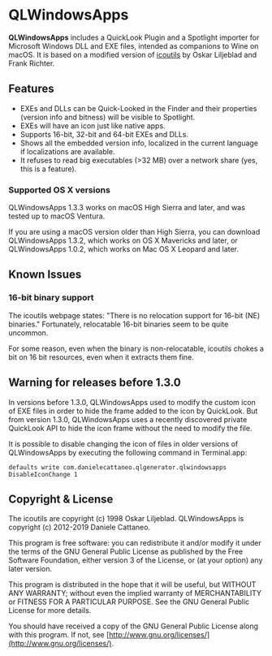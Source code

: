 QLWindowsApps
=============

**QLWindowsApps** includes a QuickLook Plugin and a Spotlight importer
for Microsoft Windows DLL and EXE files, intended as companions to Wine on
macOS. It is based on a modified version of
[icoutils](http://www.nongnu.org/icoutils/) by Oskar Liljeblad and Frank Richter.


Features
--------

- EXEs and DLLs can be Quick-Looked in the Finder and their properties
  (version info and bitness)  will be visible to Spotlight.
- EXEs will have an icon just like native apps.
- Supports 16-bit, 32-bit and 64-bit EXEs and DLLs.
- Shows all the embedded version info, localized in the current language if
  localizations are available.
- It refuses to read big executables (>32 MB) over a network share (yes, this
  is a feature).

### Supported OS X versions

QLWindowsApps 1.3.3 works on macOS High Sierra and later,
and was tested up to macOS Ventura.

If you are using a macOS version older than High Sierra, you can download
QLWindowsApps 1.3.2, which works on OS X Mavericks and later, or
QLWindowsApps 1.0.2, which works on Mac OS X Leopard and later.
  

Known Issues
------------

### 16-bit binary support

The icoutils webpage states: "There is no relocation support for
16-bit (NE) binaries." Fortunately, relocatable 16-bit binaries seem to be
quite uncommon.

For some reason, even when the binary is non-relocatable, icoutils chokes a bit
on 16 bit resources, even when it extracts them fine.


Warning for releases before 1.3.0
---------------------------------

In versions before 1.3.0, QLWindowsApps used to modify the custom icon of EXE
files in order to hide the frame added to the icon by QuickLook. But from version
1.3.0, QLWindowsApps uses a recently discovered private QuickLook API to
hide the icon frame without the need to modify the file.

It is possible to disable changing the icon of files in older versions of
QLWindowsApps by executing the following command in Terminal.app:

```Shell
defaults write com.danielecattaneo.qlgenerator.qlwindowsapps DisableIconChange 1
```


Copyright & License
-------------------

The icoutils are copyright (c) 1998 Oskar Liljeblad.
QLWindowsApps is copyright (c) 2012-2019 Daniele Cattaneo.

This program is free software: you can redistribute it and/or modify it under
the terms of the GNU General Public License as published by the Free Software
Foundation, either version 3 of the License, or (at your option) any later
version.

This program is distributed in the hope that it will be useful, but WITHOUT ANY
WARRANTY; without even the implied warranty of MERCHANTABILITY or FITNESS FOR A
PARTICULAR PURPOSE.  See the GNU General Public License for more details.

You should have received a copy of the GNU General Public License along with
this program.  If not, see [http://www.gnu.org/licenses/](http://www.gnu.org/licenses/).


